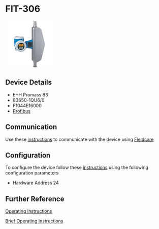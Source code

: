 # FIT-306

![](../images/device_images/promass_83s.jpg)

## Device Details
+ E+H Promass 83
+ 83S50-1QU6/0
+ F1044E16000
+ [Profibus](../indexes/index_devices_profibus.md)

## Communication
Use these [instructions](../protocols/profibus/connection_run_3.md) to communicate with the device using [Fieldcare](../fieldcare/fieldcare.md)

## Configuration
To configure the device follow these [instructions](../commissioning_instructions/promass_83_profibus.md) using the following configuration parameters

+ Hardware Address 24

## Further Reference
[Operating Instructions](../manuals/promass_83_operating_profibus.pdf)

[Brief Operating Instructions](../manuals/promass_83_brief_profibus_ff.pdf)
